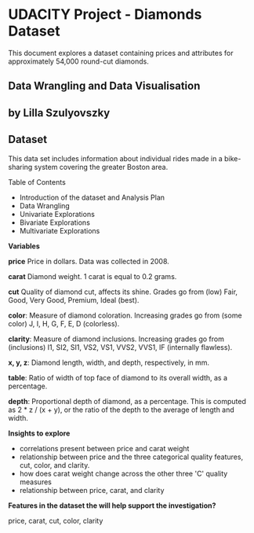 # UDACITY Project - Diamonds Dataset 
This document explores a dataset containing prices and attributes for approximately 54,000 round-cut diamonds.

## Data Wrangling and Data Visualisation

## by Lilla Szulyovszky


## Dataset

This data set includes information about individual rides made in a bike-sharing system covering the greater Boston area. 

Table of Contents
- Introduction of the dataset and Analysis Plan
- Data Wrangling
- Univariate Explorations
- Bivariate Explorations
- Multivariate Explorations

**Variables**

**price** Price in dollars. Data was collected in 2008.

**carat** Diamond weight. 1 carat is equal to 0.2 grams.

**cut** Quality of diamond cut, affects its shine. Grades go from (low) Fair, Good, Very Good, Premium, Ideal (best).

**color**: Measure of diamond coloration. Increasing grades go from (some color) J, I, H, G, F, E, D (colorless).

**clarity**: Measure of diamond inclusions. Increasing grades go from (inclusions) I1, SI2, SI1, VS2, VS1, VVS2, VVS1, IF (internally flawless).

**x, y, z**: Diamond length, width, and depth, respectively, in mm.

**table**: Ratio of width of top face of diamond to its overall width, as a percentage.

**depth**: Proportional depth of diamond, as a percentage. This is computed as 2 * z / (x + y), or the ratio of the depth to the average of length and width.


**Insights to explore**

- correlations present between price and carat weight
- relationship between price and the three categorical quality features, cut, color, and clarity.
- how does carat weight change across the other three 'C' quality measures
- relationship between price, carat, and clarity

**Features in the dataset the will help support the investigation?**

price, carat, cut, color, clarity
